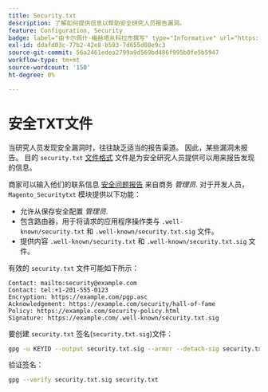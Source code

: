 ```yaml
---
title: Security.txt
description: 了解如何提供信息以帮助安全研究人员报告漏洞。
feature: Configuration, Security
badge: label="由卡尔佩什·梅赫塔从科拉市撰写" type="Informative" url="https://solutionpartners.adobe.com/s/directory/detail/corra" tooltip="卡尔佩什梅赫塔"
exl-id: ddafd03c-77b2-42e8-b593-7d655d08e9c3
source-git-commit: 56a2461edea2799a9d569bd486f995b0fe5b5947
workflow-type: tm+mt
source-wordcount: '150'
ht-degree: 0%

---
```


# 安全TXT文件

当研究人员发现安全漏洞时，往往缺乏适当的报告渠道。 因此，某些漏洞未报告。 目的 `security.txt` [文件格式](https://datatracker.ietf.org/doc/html/draft-foudil-securitytxt-09) 文件是为安全研究人员提供可以用来报告发现的信息。

商家可以输入他们的联系信息 [安全问题报告](https://docs.magento.com/user-guide/stores/security-issue-reporting.html) 来自商务 _管理员_. 对于开发人员， `Magento_Securitytxt` 模块提供以下功能：

- 允许从保存安全配置 _管理员_.
- 包含路由器，用于将请求的应用程序操作类与 `.well-known/security.txt` 和 `.well-known/security.txt.sig` 文件。
- 提供内容 `.well-known/security.txt` 和 `.well-known/security.txt.sig` 文件。

有效的 `security.txt` 文件可能如下所示：

```text
Contact: mailto:security@example.com
Contact: tel:+1-201-555-0123
Encryption: https://example.com/pgp.asc
Acknowledgement: https://example.com/security/hall-of-fame
Policy: https://example.com/security-policy.html
Signature: https://example.com/.well-known/security.txt.sig
```

要创建 `security.txt` 签名(`security.txt.sig`)文件：

```bash
gpg -u KEYID --output security.txt.sig --armor --detach-sig security.txt
```

验证签名：

```bash
gpg --verify security.txt.sig security.txt
```
